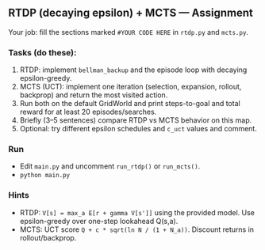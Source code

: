## RTDP (decaying epsilon) + MCTS — Assignment

Your job: fill the sections marked `#YOUR CODE HERE` in `rtdp.py` and `mcts.py`.

### Tasks (do these):
1. RTDP: implement `bellman_backup` and the episode loop with decaying epsilon-greedy.
2. MCTS (UCT): implement one iteration (selection, expansion, rollout, backprop) and return the most visited action.
3. Run both on the default GridWorld and print steps-to-goal and total reward for at least 20 episodes/searches.
4. Briefly (3–5 sentences) compare RTDP vs MCTS behavior on this map.
5. Optional: try different epsilon schedules and `c_uct` values and comment.

### Run
- Edit `main.py` and uncomment `run_rtdp()` or `run_mcts()`.
- `python main.py`

### Hints
- RTDP: `V[s] = max_a E[r + gamma V[s']]` using the provided model. Use epsilon-greedy over one-step lookahead Q(s,a).
- MCTS: UCT score `Q + c * sqrt(ln N / (1 + N_a))`. Discount returns in rollout/backprop.

